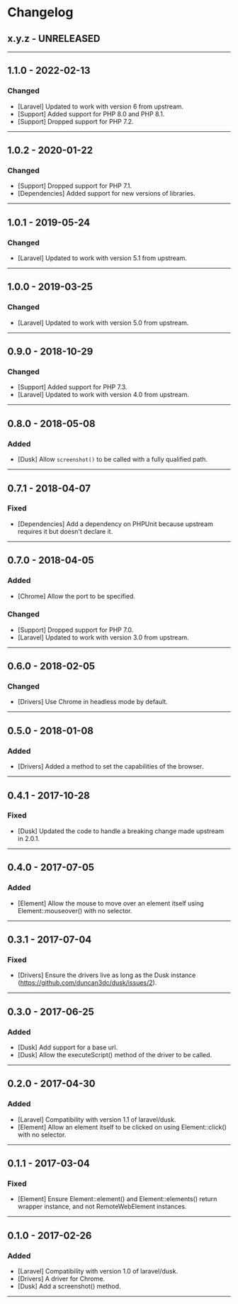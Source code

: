 Changelog
=========

## x.y.z - UNRELEASED

--------

## 1.1.0 - 2022-02-13

### Changed

* [Laravel] Updated to work with version 6 from upstream.
* [Support] Added support for PHP 8.0 and PHP 8.1.
* [Support] Dropped support for PHP 7.2.

--------

## 1.0.2 - 2020-01-22

### Changed

* [Support] Dropped support for PHP 7.1.
* [Dependencies] Added support for new versions of libraries.

--------

## 1.0.1 - 2019-05-24

### Changed

* [Laravel] Updated to work with version 5.1 from upstream.

--------

## 1.0.0 - 2019-03-25

### Changed

* [Laravel] Updated to work with version 5.0 from upstream.

--------

## 0.9.0 - 2018-10-29

### Changed

* [Support] Added support for PHP 7.3.
* [Laravel] Updated to work with version 4.0 from upstream.

--------

## 0.8.0 - 2018-05-08

### Added

* [Dusk] Allow `screenshot()` to be called with a fully qualified path.

--------

## 0.7.1 - 2018-04-07

### Fixed

* [Dependencies] Add a dependency on PHPUnit because upstream requires it but doesn't declare it.

--------

## 0.7.0 - 2018-04-05

### Added

* [Chrome] Allow the port to be specified.

### Changed

* [Support] Dropped support for PHP 7.0.
* [Laravel] Updated to work with version 3.0 from upstream.

--------

## 0.6.0 - 2018-02-05

### Changed

* [Drivers] Use Chrome in headless mode by default.

--------

## 0.5.0 - 2018-01-08

### Added

* [Drivers] Added a method to set the capabilities of the browser.

--------

## 0.4.1 - 2017-10-28

### Fixed

* [Dusk] Updated the code to handle a breaking change made upstream in 2.0.1.

--------

## 0.4.0 - 2017-07-05

### Added

* [Element] Allow the mouse to move over an element itself using Element::mouseover() with no selector.

--------

## 0.3.1 - 2017-07-04

### Fixed

* [Drivers] Ensure the drivers live as long as the Dusk instance (https://github.com/duncan3dc/dusk/issues/2).

--------

## 0.3.0 - 2017-06-25

### Added

* [Dusk] Add support for a base url.
* [Dusk] Allow the executeScript() method of the driver to be called.

--------

## 0.2.0 - 2017-04-30

### Added

* [Laravel] Compatibility with version 1.1 of laravel/dusk.
* [Element] Allow an element itself to be clicked on using Element::click() with no selector.

--------

## 0.1.1 - 2017-03-04

### Fixed

* [Element] Ensure Element::element() and Element::elements() return wrapper instance, and not RemoteWebElement instances.

--------

## 0.1.0 - 2017-02-26

### Added

* [Laravel] Compatibility with version 1.0 of laravel/dusk.
* [Drivers] A driver for Chrome.
* [Dusk] Add a screenshot() method.

--------
